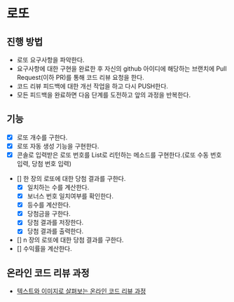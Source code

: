 # 로또
## 진행 방법
* 로또 요구사항을 파악한다.
* 요구사항에 대한 구현을 완료한 후 자신의 github 아이디에 해당하는 브랜치에 Pull Request(이하 PR)를 통해 코드 리뷰 요청을 한다.
* 코드 리뷰 피드백에 대한 개선 작업을 하고 다시 PUSH한다.
* 모든 피드백을 완료하면 다음 단계를 도전하고 앞의 과정을 반복한다.


## 기능
- [x] 로또 개수를 구한다.
- [x] 로또 자동 생성 기능을 구현한다.
- [x] 콘솔로 입력받은 로또 번호를 List<Integer>로 리턴하는 메소드를 구현한다.(로또 수동 번호 입력, 당첨 번호 입력)
- [] 한 장의 로또에 대한 당첨 결과를 구한다.
  - [x] 일치하는 수를 계산한다.
  - [x] 보너스 번호 일치여부를 확인한다.
  - [x] 등수를 계산한다.
  - [x] 당첨금을 구한다.
  - [x] 당첨 결과를 저장한다.
  - [x] 당첨 결과를 출력한다.
- [] n 장의 로또에 대한 당첨 결과를 구한다.
- [] 수익률을 계산한다.
## 온라인 코드 리뷰 과정
* [텍스트와 이미지로 살펴보는 온라인 코드 리뷰 과정](https://github.com/next-step/nextstep-docs/tree/master/codereview)